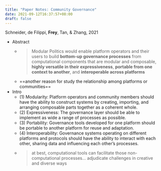 ```yaml
---
title: "Paper Notes: Community Governance"
date: 2021-09-12T16:37:57+08:00
draft: false
---
```


Schneider, de Filippi, **Frey**, Tan, & Zhang, 2021
- Abstract
	- >Modular Politics would enable platform operators and their users to build **bottom-up governance processes** from computational components that are modular and composable, **highly versatile in their expressiveness**, **portable from one context to another**, and **interoperable across platforms**
	- ==another reason for study the relationship among platforms or communities==
- Intro
	-  (1) Modularity: Platform operators and community members should have the ability to construct systems by creating, importing, and arranging composable parts together as a coherent whole.
	- (2) Expressiveness: The governance layer should be able to implement as wide a range of processes as possible. 
	- (3) Portability: Governance tools developed for one platform should be portable to another platform for reuse and adaptation. 
	- (4) Interoperability: Governance systems operating on different platforms and protocols should have the ability to interact with each other, sharing data and influencing each other’s processes.
	- >at best, computational tools can facilitate those non-computational processes... adjudicate challenges in creative and diverse ways


